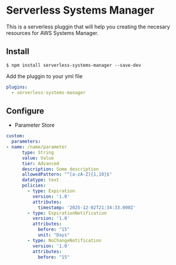 # Serverless Systems Manager
This is a serverless pluggin that will help you creating the necesary resources for AWS Systems Manager. 

## Install
`$ npm install serverless-systems-manager --save-dev`

Add the pluggin to your yml file
```yml 
plugins:
  - serverless-systems-manager
  ```


## Configure

* Parameter Store

```yml 
custom:
  parameters:
- name: /name/parameter
      type: String
      value: Value
      tier: Advanced
      description: Some description
      allowedPattern: "^[a-zA-Z]{1,10}$"
      datatype: text
      policies: 
        - type: Expiration
          version: '1.0'
          attributes:
            timestamp: '2025-12-02T21:34:33.000Z'
        - type: ExpirationNotification
          version: '1.0'
          attributes:
            before: "15"
            unit: "Days"
        - type: NoChangeNotification
          version: '1.0'
          attributes:
            before: "15"
```

